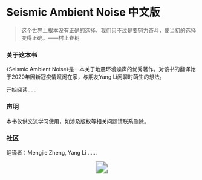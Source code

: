 # Seismic Ambient Noise 中文版

> 这个世界上根本没有正确的选择，我们只不过是要努力奋斗，使当初的选择变得正确。——村上春树

### 关于这本书

《Seismic Ambient Noise》是一本关于地震环境噪声的优秀著作。对该书的翻译始于2020年因新冠疫情赋闲在家，与朋友Yang Li闲聊时萌生的想法。

[开始阅读](http://carlolev.cn/SeismicAmbientNoise/)……

### 声明

本书仅供交流学习使用，如涉及版权等相关问题请联系删除。

### 社区

翻译者：Mengjie Zheng, Yang Li ……



<div align=center><img src="https://assets.cambridge.org/97811084/17082/cover/9781108417082.jpg" style="zoom:200%;" />
